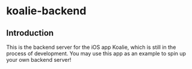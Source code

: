 # koalie-backend

## Introduction
This is the backend server for the iOS app Koalie, which is still in the process of development. You may use this app as an example to spin up your own backend server! 
